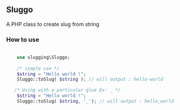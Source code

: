 ## Sluggo

A PHP class to create slug from string

### How to use

```php
    
    use slugging\Sluggo;
    
    /* simple use */    
    $string = "Hello world !";
    Sluggo::toSlug( $string ); // will output : hello-world

   /* Using with a particular glue Ex: _ */   
    $string = "Hello world !";
    Sluggo::toSlug( $string, '_'); // will output : hello_world
```
